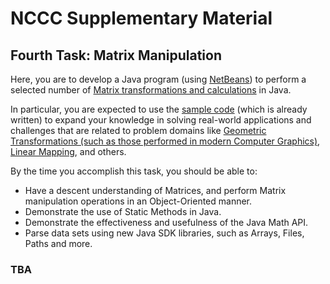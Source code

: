 # NCCC Supplementary Material

## Fourth Task: Matrix Manipulation

Here, you are to develop a Java program (using [NetBeans](https://netbeans.org/)) to perform a selected number of [Matrix transformations and calculations](https://en.wikipedia.org/wiki/Matrix_multiplication) in Java.

In particular, you are expected to use the [sample code](https://raw.github.com/youldash/NCCC/master/MatrixManipulation/Matrices.java) (which is already written) to expand your knowledge in solving real-world applications and challenges that are related to problem domains like [Geometric Transformations (such as those performed in modern Computer Graphics)](https://en.wikipedia.org/wiki/Transformation_matrix), [Linear Mapping](https://en.wikipedia.org/wiki/Linear_map), and others.

By the time you accomplish this task, you should be able to:

* Have a descent understanding of Matrices, and perform Matrix manipulation operations in an Object-Oriented manner.
* Demonstrate the use of Static Methods in Java.
* Demonstrate the effectiveness and usefulness of the Java Math API.
* Parse data sets using new Java SDK libraries, such as Arrays, Files, Paths and more.

### TBA

